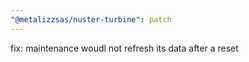 ```yaml
---
"@metalizzsas/nuster-turbine": patch
---
```


fix: maintenance woudl not refresh its data after a reset
